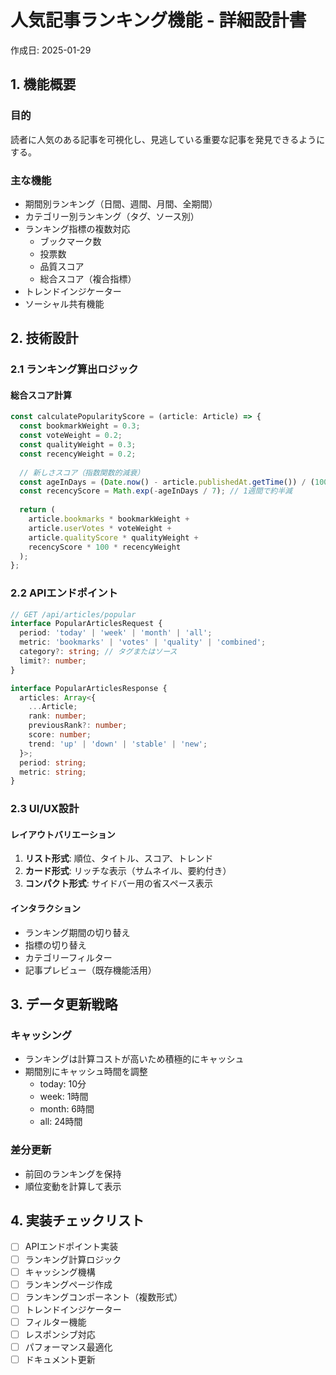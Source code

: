 # 人気記事ランキング機能 - 詳細設計書

作成日: 2025-01-29

## 1. 機能概要

### 目的
読者に人気のある記事を可視化し、見逃している重要な記事を発見できるようにする。

### 主な機能
- 期間別ランキング（日間、週間、月間、全期間）
- カテゴリー別ランキング（タグ、ソース別）
- ランキング指標の複数対応
  - ブックマーク数
  - 投票数
  - 品質スコア
  - 総合スコア（複合指標）
- トレンドインジケーター
- ソーシャル共有機能

## 2. 技術設計

### 2.1 ランキング算出ロジック

#### 総合スコア計算
```typescript
const calculatePopularityScore = (article: Article) => {
  const bookmarkWeight = 0.3;
  const voteWeight = 0.2;
  const qualityWeight = 0.3;
  const recencyWeight = 0.2;
  
  // 新しさスコア（指数関数的減衰）
  const ageInDays = (Date.now() - article.publishedAt.getTime()) / (1000 * 60 * 60 * 24);
  const recencyScore = Math.exp(-ageInDays / 7); // 1週間で約半減
  
  return (
    article.bookmarks * bookmarkWeight +
    article.userVotes * voteWeight +
    article.qualityScore * qualityWeight +
    recencyScore * 100 * recencyWeight
  );
};
```

### 2.2 APIエンドポイント

```typescript
// GET /api/articles/popular
interface PopularArticlesRequest {
  period: 'today' | 'week' | 'month' | 'all';
  metric: 'bookmarks' | 'votes' | 'quality' | 'combined';
  category?: string; // タグまたはソース
  limit?: number;
}

interface PopularArticlesResponse {
  articles: Array<{
    ...Article;
    rank: number;
    previousRank?: number;
    score: number;
    trend: 'up' | 'down' | 'stable' | 'new';
  }>;
  period: string;
  metric: string;
}
```

### 2.3 UI/UX設計

#### レイアウトバリエーション
1. **リスト形式**: 順位、タイトル、スコア、トレンド
2. **カード形式**: リッチな表示（サムネイル、要約付き）
3. **コンパクト形式**: サイドバー用の省スペース表示

#### インタラクション
- ランキング期間の切り替え
- 指標の切り替え
- カテゴリーフィルター
- 記事プレビュー（既存機能活用）

## 3. データ更新戦略

### キャッシング
- ランキングは計算コストが高いため積極的にキャッシュ
- 期間別にキャッシュ時間を調整
  - today: 10分
  - week: 1時間
  - month: 6時間
  - all: 24時間

### 差分更新
- 前回のランキングを保持
- 順位変動を計算して表示

## 4. 実装チェックリスト

- [ ] APIエンドポイント実装
- [ ] ランキング計算ロジック
- [ ] キャッシング機構
- [ ] ランキングページ作成
- [ ] ランキングコンポーネント（複数形式）
- [ ] トレンドインジケーター
- [ ] フィルター機能
- [ ] レスポンシブ対応
- [ ] パフォーマンス最適化
- [ ] ドキュメント更新